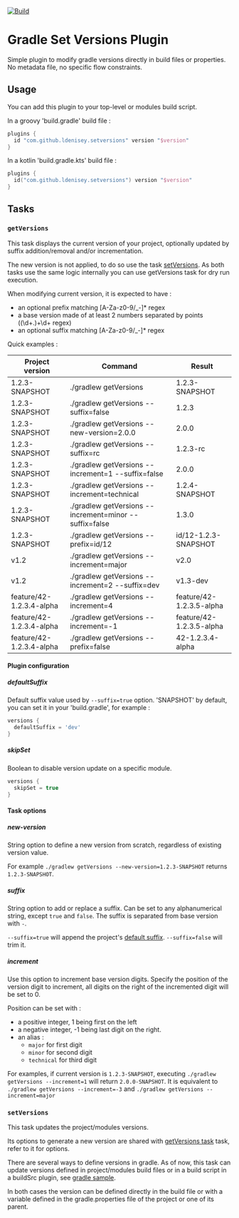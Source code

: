 [![Build](https://github.com/ldenisey/gradle-setversions-plugin/actions/workflows/build.yml/badge.svg?branch=main)](https://github.com/ldenisey/gradle-setversions-plugin/actions/workflows/build.yml)

# Gradle Set Versions Plugin

Simple plugin to modify gradle versions directly in build files or properties. No metadata file, no specific flow constraints.

## Usage

You can add this plugin to your top-level or modules build script.

In a groovy 'build.gradle' build file :

```groovy
plugins {
  id "com.github.ldenisey.setversions" version "$version"
}
```

In a kotlin 'build.gradle.kts' build file :

```kotlin
plugins {
  id("com.github.ldenisey.setversions") version "$version"
}
```

## Tasks

### `getVersions`

This task displays the current version of your project, optionally updated by suffix addition/removal and/or incrementation.

The new version is not applied, to do so use the task [setVersions](#setversions). As both tasks use the same logic
internally you can use getVersions task for dry run execution.

When modifying current version, it is expected to have :
- an optional prefix matching [A-Za-z0-9/_-]* regex
- a base version made of at least 2 numbers separated by points ((\d+\.)+\d+ regex)
- an optional suffix matching [A-Za-z0-9/_-]* regex

Quick examples :

| Project version          | Command                                                | Result                   |
|--------------------------|--------------------------------------------------------|--------------------------|
| 1.2.3-SNAPSHOT           | ./gradlew getVersions                                  | 1.2.3-SNAPSHOT           |
| 1.2.3-SNAPSHOT           | ./gradlew getVersions --suffix=false                   | 1.2.3                    |
| 1.2.3-SNAPSHOT           | ./gradlew getVersions --new-version=2.0.0              | 2.0.0                    |
| 1.2.3-SNAPSHOT           | ./gradlew getVersions --suffix=rc                      | 1.2.3-rc                 |
| 1.2.3-SNAPSHOT           | ./gradlew getVersions --increment=1 --suffix=false     | 2.0.0                    |
| 1.2.3-SNAPSHOT           | ./gradlew getVersions --increment=technical            | 1.2.4-SNAPSHOT           |
| 1.2.3-SNAPSHOT           | ./gradlew getVersions --increment=minor --suffix=false | 1.3.0                    |
| 1.2.3-SNAPSHOT           | ./gradlew getVersions --prefix=id/12                   | id/12-1.2.3-SNAPSHOT     |
| v1.2                     | ./gradlew getVersions --increment=major                | v2.0                     |
| v1.2                     | ./gradlew getVersions --increment=2 --suffix=dev       | v1.3-dev                 |
| feature/42-1.2.3.4-alpha | ./gradlew getVersions --increment=4                    | feature/42-1.2.3.5-alpha |
| feature/42-1.2.3.4-alpha | ./gradlew getVersions --increment=-1                   | feature/42-1.2.3.5-alpha |
| feature/42-1.2.3.4-alpha | ./gradlew getVersions --prefix=false                   | 42-1.2.3.4-alpha         |

#### Plugin configuration

##### defaultSuffix

Default suffix value used by `--suffix=true` option. 'SNAPSHOT' by default, you can set it in your 'build.gradle',
for example :

``` groovy
versions {
  defaultSuffix = 'dev'
}
```

##### skipSet

Boolean to disable version update on a specific module.

``` groovy
versions {
  skipSet = true
}
```

#### Task options

##### new-version

String option to define a new version from scratch, regardless of existing version value.

For example `./gradlew getVersions --new-version=1.2.3-SNAPSHOT` returns `1.2.3-SNAPSHOT`.

##### suffix

String option to add or replace a suffix. Can be set to any alphanumerical string, except `true` and `false`.
The suffix is separated from base version with `-`.

`--suffix=true` will append the project's [default suffix](#defaultSuffix). `--suffix=false` will trim it.

##### increment

Use this option to increment base version digits. Specify the position of the version digit to increment, all digits 
on the right of the incremented digit will be set to 0.

Position can be set with :
- a positive integer, 1 being first on the left 
- a negative integer, -1 being last digit on the right.
- an alias :
    - `major` for first digit
    - `minor` for second digit
    - `technical` for third digit

For examples, if current version is `1.2.3-SNAPSHOT`, executing `./gradlew getVersions --increment=1` will return
`2.0.0-SNAPSHOT`. It is equivalent to `./gradlew getVersions --increment=-3` and `./gradlew getVersions --increment=major`

### `setVersions`

This task updates the project/modules versions.

Its options to generate a new version are shared with [getVersions task](#getversions) task, refer to it for options.

There are several ways to define versions in gradle. As of now, this task can update versions defined in project/modules
build files or in a build script in a buildSrc plugin, see [gradle sample](https://docs.gradle.org/current/samples/sample_convention_plugins.html#organizing_build_logic).

In both cases the version can be defined directly in the build file or with a variable defined in the gradle.properties 
file of the project or one of its parent.
